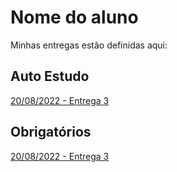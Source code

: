 # Nome do aluno
Minhas entregas estão definidas aqui:
## Auto Estudo
<a href="https://github.com/Intelihub/Template_Aluno/blob/main/02_AUT_EST_ENTREGA/Coloque%20aqui%20as%20entregas%20do%20seu%20auto%20estudo.rtf"> 20/08/2022 - Entrega 3 </a>
## Obrigatórios
<a href="https://github.com/Vitorhrds2/modulo1/tree/main/02_AUT_EST_ENTREGA/Semana%203"> 20/08/2022 - Entrega 3 </a>
